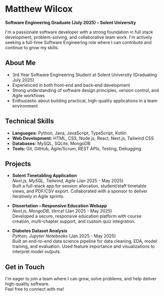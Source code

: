 # Matthew Wilcox

**Software Engineering Graduate (July 2025) – Solent University**

I'm a passionate software developer with a strong foundation in full stack development, problem-solving, and collaborative team work. I'm actively seeking a full-time Software Engineering role where I can contribute and continue to grow my skills.

## About Me

- 3rd Year Software Engineering Student at Solent University (Graduating July 2025)
- Experienced in both front-end and back-end development
- Strong understanding of software design principles, version control, and Agile workflows
- Enthusiastic about building practical, high-quality applications in a team environment

## Technical Skills

- **Languages:** Python, Java, JavaScript, TypeScript, Kotlin
- **Web Development:** HTML, CSS, Node.js, React, Next.js, Tailwind CSS
- **Databases:** MySQL, SQLite, MongoDB
- **Tools:** Git, GitHub, Agile/Scrum, REST APIs, Testing, Debugging

## Projects

- **Solent Timetabling Application**  
  *Next.js, MySQL, Tailwind, Agile* (Jan 2025 - May 2025)  
  Built a full-stack app for session allocation, student/staff timetable views, and PDF/CSV export. Collaborated with a sponsor to deliver iteratively in Agile sprints.

- **Dissertation – Responsive Education Webapp**  
  *Next.js, MongoDB, Vercel* (Jan 2025 - May 2025)  
  Developed a secure, responsive education platform with course creation, multi-chapter support, and custom quiz integration.

- **Diabetes Dataset Analysis**  
  *Python, Jupyter Notebooks* (Jan 2025 - May 2025)  
  Built an end-to-end data science pipeline for data cleaning, EDA, model training, and evaluation. Used feature importance and visualizations to interpret model outputs.

## Get in Touch

I'm eager to join a team where I can grow, solve problems, and help deliver high-quality software.  
Feel free to connect with me!
